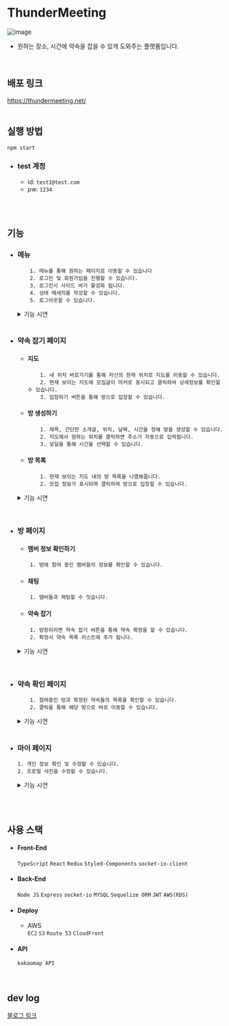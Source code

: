 # ThunderMeeting
![image](https://user-images.githubusercontent.com/79837001/182592072-4b6afe80-4047-4113-9d8d-8f25d3db377b.png)
- 원하는 장소, 시간에 약속을 잡을 수 있게 도와주는 플랫폼입니다.
<br/>

## 배포 링크
https://thundermeeting.net/
<br/>
<br/>

## 실행 방법
```npm start```
 - ### test 계정
   - id: `test1@test.com`
   - pw: `1234`
<br/>
<br/>

## 기능
- ### 메뉴
    ```
        1. 메뉴를 통해 원하는 페이지로 이동할 수 있습니다
        2. 로그인 및 회원가입을 진행할 수 있습니다.
        3. 로그인시 사이드 바가 활성화 됩니다.
        4. 상태 메세지를 작성할 수 있습니다.
        5. 로그아웃할 수 있습니다.
    ```
  <details>
   <summary>기능 시연</summary>
     <img src='https://user-images.githubusercontent.com/79837001/190994469-6ec8133e-b59d-4b69-bc14-b26ddfe408d5.gif'/>
  </details>    
    <br/>


- ### 약속 잡기 페이지
  - #### 지도
    ```
        1. 내 위치 바로가기를 통해 자신의 현재 위치로 지도를 이동할 수 있습니다.
        2. 현재 보이는 지도에 모집글이 마커로 표시되고 클릭하여 상세정보를 확인할 수 있습니다.
        3. 입장하기 버튼을 통해 방으로 입장할 수 있습니다.
    ```
  - #### 방 생성하기
    ```
        1. 제목, 간단한 소개글, 위치, 날짜, 시간을 정해 방을 생성할 수 있습니다.
        2. 지도에서 원하는 위치를 클릭하면 주소가 자동으로 입력됩니다.
        3. 모달을 통해 시간을 선택할 수 있습니다.
    ```
  - #### 방 목록
    ```
        1. 현재 보이는 지도 내의 방 목록을 나열해줍니다.
        2. 모집 정보가 표시되며 클릭하여 방으로 입장할 수 있습니다.
    ```
  <details>
   <summary>기능 시연</summary>
      <img src='https://user-images.githubusercontent.com/79837001/190994460-19f1e7fe-9c3a-4a02-9f04-8bdfc1a76481.gif'/>
  </details>    
<br/>

- ### 방 페이지

    - #### 맴버 정보 확인하기
    ```
        1. 방에 참여 중인 맴버들의 정보를 확인할 수 있습니다.
    ```
    - #### 채팅
    ```
        1. 맴버들과 채팅할 수 잇습니다.
    ```
    - #### 약속 잡기
    ```
        1. 방장이라면 약속 잡기 버튼을 통해 약속 확정을 할 수 있습니다.
        2. 확정시 약속 목록 리스트에 추가 됩니다.
    ```
  <details>
   <summary>기능 시연</summary>
      <img src='https://user-images.githubusercontent.com/79837001/190994447-171762db-c16a-429a-a6bb-b7225aaa313f.gif'/>
  </details>    
<br/>

- ### 약속 확인 페이지
    ```
        1. 참여중인 방과 확정된 약속들의 목록을 확인할 수 있습니다.
        2. 클릭을 통해 해당 방으로 바로 이동할 수 있습니다.
    ```
  <details>
   <summary>기능 시연</summary>
     <img src='https://user-images.githubusercontent.com/79837001/190995792-27ed0db0-285f-4cfb-a2c0-758c8ec2e8eb.gif'/>
  </details>    
    <br/>


- ### 마이 페이지
    ```
    1. 개인 정보 확인 및 수정할 수 있습니다.
    2. 프로필 사진을 수정할 수 있습니다.
    ```
  <details>
   <summary>기능 시연</summary>
        <img src='https://user-images.githubusercontent.com/79837001/190994422-23037f8e-e432-4957-b28b-5a8ae2c13cbe.gif'/>
  </details>    
<br/>



 
<br/>

## 사용 스택
- #### Front-End
    `TypeScript`
    `React`
    `Redux`
    `Styled-Components`
    `socket-io-client`

- #### Back-End
    `Node JS`
    `Express`
    `socket-io`
    `MYSQL`
    `Sequelize ORM`
    `JWT`
    `AWS(RDS)`

- #### Deploy
    - AWS  
    `EC2`
    `S3`
    `Route 53`
    `CloudFront`

- #### API
    `kakaomap API`

 
<br/>

## dev log
[블로그 링크](https://pinnate-tortoise-471.notion.site/ThunderMeeting-016aa98e2e684fd8a6aeb12539a8f7fa)
